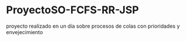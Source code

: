 # ProyectoSO-FCFS-RR-JSP
proyecto realizado en un día sobre procesos de colas con prioridades y envejecimiento
